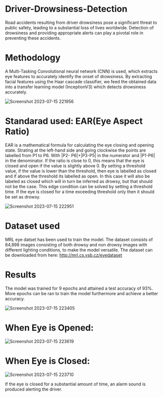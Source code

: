 # Driver-Drowsiness-Detection

Road accidents resulting from driver drowsiness pose a 
significant threat to public safety, leading to a substantial loss of 
lives worldwide. Detection of drowsiness and providing 
appropriate alerts can play a pivotal role in preventing these 
accidents.

# Methodology 
A Multi-Tasking Convolutional neural network (CNN) is used, which extracts 
eye features to accurately identify the onset of drowsiness. By 
extracting facial features using the Haar cascade classifier, we feed 
the obtained data into a transfer learning model (InceptionV3) which detects 
drowsiness accurately.

![Screenshot 2023-07-15 221956](https://github.com/Chandan-h-509/Driver-Drowsiness-Detection/assets/76171489/78c35b99-cdd6-4c31-bcce-16ec53ab0502)

# Standarad used: EAR(Eye Aspect Ratio)
EAR is a mathematical formula for calculating the eye closing 
and opening state. Strating at the left-hand side and going 
clockwise the points are labelled from P1 to P6. With |P2-
P6|+|P3-P5| in the numerator and |P1-P6| in the denominator. If 
the ratio is close to 0, this means that the eye is closed and open 
if the value is slightly above 0. By setting a threshold value, if the 
value is lower than the threshold, then eye is labelled as closed 
and if above the threshold its labelled as open. In this case it will 
also be labeled as closed which will in turn be inferred as 
drowsy, but that should not be the case. This edge condition can 
be solved by setting a threshold time. If the eye is closed for a 
time exceeding threshold only then it should be set as drowsy.

![Screenshot 2023-07-15 222951](https://github.com/Chandan-h-509/Driver-Drowsiness-Detection/assets/76171489/4d64d690-8cd1-4b1b-b826-ee1808837623)



# Dataset used
MRL eye datset has been used to train the model.
The dataset consists of 84,898 images consisting of both drowsy and non drowsy images with different lighting conditions, to make the model versatile.
The dataset can be downloaded from here: http://mrl.cs.vsb.cz/eyedataset

# Results
The model was trained for 9 epochs and attained a test accuracy of 93%.
More epochs can be ran to train the model furthermore and achieve a better accuracy.

![Screenshot 2023-07-15 223405](https://github.com/Chandan-h-509/Driver-Drowsiness-Detection/assets/76171489/303e3617-094b-467e-87cb-1a66827daeb5)

# When Eye is Opened:

![Screenshot 2023-07-15 223619](https://github.com/Chandan-h-509/Driver-Drowsiness-Detection/assets/76171489/0b8653b8-0284-4c71-8bbd-6a740b013794)


# When Eye is Closed:

![Screenshot 2023-07-15 223710](https://github.com/Chandan-h-509/Driver-Drowsiness-Detection/assets/76171489/c0b45b02-91ac-4cc4-9b06-df1a6c68d3c4)


If the eye is closed for a substantial amount of time, an alarm sound is produced alerting the driver.

